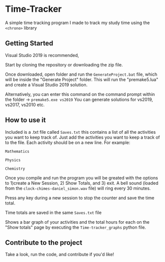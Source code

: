 # Time-Tracker
A simple time tracking program I made to track my study time using the `<chrono>` library

## Getting Started
Visual Studio 2019 is recommended,

Start by cloning the repository or downloading the zip file.

Once downloaded, open folder and run the `GenerateProject.bat` file, which will be inside the "Generate Project" folder. This will run the "premake5.lua" and create a Visual Studio 2019 solution.

Alternatively, you can enter this command on the command prompt within the folder -> `premake5.exe vs2019`
You can generate solutions for vs2019, vs2017, vs2010 etc.

## How to use it
Included is a .txt file called `Saves.txt` this contains a list of all the activities you want to keep track of. Just add the activities you want to keep a track of to the file. Each activity should be on a new line. For example:

`Mathematics`

`Physics`

`Chemistry`

Once you compile and run the program you will be greated with the options to 1)create a New Session, 2) Show Totals, and 3) exit.
A bell sound (loaded from the `clock-chimes-daniel_simon.wav` file) will ring every 30 minutes.

Press any key during a new session to stop the counter and save the time total. 

Time totals are saved in the same `Saves.txt` file

Shows a bar graph of your activities and the total hours for each on the "Show totals" page by executing the `Time-tracker_graphs` python file.

## Contribute to the project

Take a look, run the code, and contribute if you'd like!
